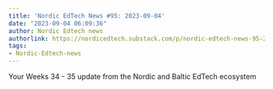 ```yaml
---
title: 'Nordic EdTech News #95: 2023-09-04'
date: "2023-09-04 06:09:36"
author: Nordic Edtech news
authorlink: https://nordicedtech.substack.com/p/nordic-edtech-news-95-2023-09-04
tags:
- Nordic-Edtech-news
---
```

Your Weeks 34 - 35 update from the Nordic and Baltic EdTech ecosystem